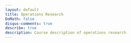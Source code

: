 ```yaml
---
layout: default
title: Operations Research
DoMath: false
disqus-comments: true
describe: true
description: Course description of operations research
---
```


